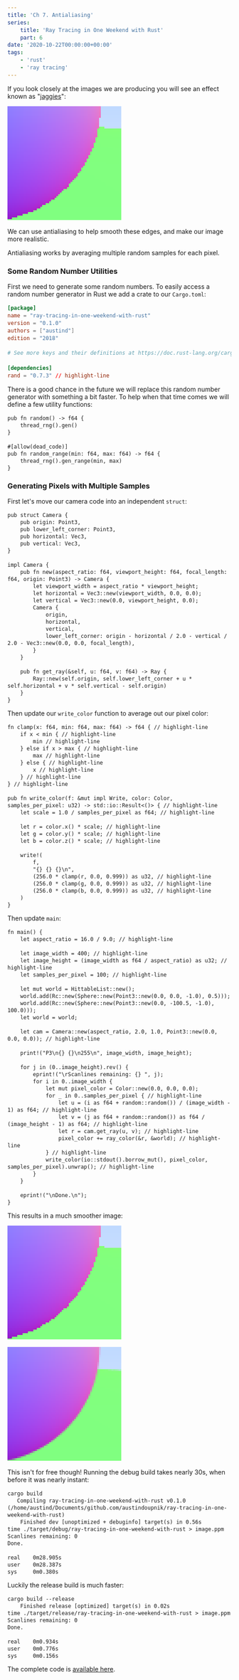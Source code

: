 ```yaml
---
title: 'Ch 7. Antialiasing'
series:
    title: 'Ray Tracing in One Weekend with Rust'
    part: 6
date: '2020-10-22T00:00:00+00:00'
tags:
    - 'rust'
    - 'ray tracing'
---
```


If you look closely at the images we are producing you will see an effect known as "[jaggies](https://en.wikipedia.org/wiki/Jaggies)":

![Jaggie sphere edge](./before-antialiasing.png "Jaggie sphere edge")

We can use antialiasing to help smooth these edges, and make our image more realistic.

Antialiasing works by averaging multiple random samples for each pixel.

### Some Random Number Utilities

First we need to generate some random numbers.
To easily access a random number generator in Rust we add a crate to our `Cargo.toml`:

```toml
[package]
name = "ray-tracing-in-one-weekend-with-rust"
version = "0.1.0"
authors = ["austind"]
edition = "2018"

# See more keys and their definitions at https://doc.rust-lang.org/cargo/reference/manifest.html

[dependencies]
rand = "0.7.3" // highlight-line
```

There is a good chance in the future we will replace this random number generator with something a bit faster.
To help when that time comes we will define a few utility functions:

```rust{numberLines: true}
pub fn random() -> f64 {
    thread_rng().gen()
}

#[allow(dead_code)]
pub fn random_range(min: f64, max: f64) -> f64 {
    thread_rng().gen_range(min, max)
}
```

### Generating Pixels with Multiple Samples

First let's move our camera code into an independent `struct`:

```rust{numberLines: true}
pub struct Camera {
    pub origin: Point3,
    pub lower_left_corner: Point3,
    pub horizontal: Vec3,
    pub vertical: Vec3,
}

impl Camera {
    pub fn new(aspect_ratio: f64, viewport_height: f64, focal_length: f64, origin: Point3) -> Camera {
        let viewport_width = aspect_ratio * viewport_height;
        let horizontal = Vec3::new(viewport_width, 0.0, 0.0);
        let vertical = Vec3::new(0.0, viewport_height, 0.0);
        Camera {
            origin,
            horizontal,
            vertical,
            lower_left_corner: origin - horizontal / 2.0 - vertical / 2.0 - Vec3::new(0.0, 0.0, focal_length),
        }
    }

    pub fn get_ray(&self, u: f64, v: f64) -> Ray {
        Ray::new(self.origin, self.lower_left_corner + u * self.horizontal + v * self.vertical - self.origin)
    }
}
```

Then update our `write_color` function to average out our pixel color:

```rust{numberLines: true}
fn clamp(x: f64, min: f64, max: f64) -> f64 { // highlight-line
    if x < min { // highlight-line
        min // highlight-line
    } else if x > max { // highlight-line
        max // highlight-line
    } else { // highlight-line
        x // highlight-line
    } // highlight-line
} // highlight-line

pub fn write_color(f: &mut impl Write, color: Color, samples_per_pixel: u32) -> std::io::Result<()> { // highlight-line
    let scale = 1.0 / samples_per_pixel as f64; // highlight-line

    let r = color.x() * scale; // highlight-line
    let g = color.y() * scale; // highlight-line
    let b = color.z() * scale; // highlight-line

    write!(
        f,
        "{} {} {}\n",
        (256.0 * clamp(r, 0.0, 0.999)) as u32, // highlight-line
        (256.0 * clamp(g, 0.0, 0.999)) as u32, // highlight-line
        (256.0 * clamp(b, 0.0, 0.999)) as u32, // highlight-line
    )
}
```

Then update `main`:

```rust{numberLines: true}
fn main() {
    let aspect_ratio = 16.0 / 9.0; // highlight-line

    let image_width = 400; // highlight-line
    let image_height = (image_width as f64 / aspect_ratio) as u32; // highlight-line
    let samples_per_pixel = 100; // highlight-line

    let mut world = HittableList::new();
    world.add(Rc::new(Sphere::new(Point3::new(0.0, 0.0, -1.0), 0.5)));
    world.add(Rc::new(Sphere::new(Point3::new(0.0, -100.5, -1.0), 100.0)));
    let world = world;

    let cam = Camera::new(aspect_ratio, 2.0, 1.0, Point3::new(0.0, 0.0, 0.0)); // highlight-line

    print!("P3\n{} {}\n255\n", image_width, image_height);

    for j in (0..image_height).rev() {
        eprint!("\rScanlines remaining: {} ", j);
        for i in 0..image_width {
            let mut pixel_color = Color::new(0.0, 0.0, 0.0);
            for _ in 0..samples_per_pixel { // highlight-line
                let u = (i as f64 + random::random()) / (image_width - 1) as f64; // highlight-line
                let v = (j as f64 + random::random()) as f64 / (image_height - 1) as f64; // highlight-line
                let r = cam.get_ray(u, v); // highlight-line
                pixel_color += ray_color(&r, &world); // highlight-line
            } // highlight-line
            write_color(io::stdout().borrow_mut(), pixel_color, samples_per_pixel).unwrap(); // highlight-line
        }
    }

    eprint!("\nDone.\n");
}
```

This results in a much smoother image:

![Before antialiasing](./before-antialiasing.png "Before antialiasing")

![After antialiasing](./after-antialiasing.png "After antialiasing")

This isn't for free though!
Running the debug build takes nearly 30s, when before it was nearly instant:

```shell{outputLines: 2-3, 5-10}
cargo build
   Compiling ray-tracing-in-one-weekend-with-rust v0.1.0 (/home/austind/Documents/github.com/austindoupnik/ray-tracing-in-one-weekend-with-rust)
    Finished dev [unoptimized + debuginfo] target(s) in 0.56s
time ./target/debug/ray-tracing-in-one-weekend-with-rust > image.ppm 
Scanlines remaining: 0   
Done.

real    0m28.905s
user    0m28.387s
sys     0m0.380s
```

Luckily the release build is much faster:

```shell{outputLines: 2, 4-9}
cargo build --release
    Finished release [optimized] target(s) in 0.02s
time ./target/release/ray-tracing-in-one-weekend-with-rust > image.ppm 
Scanlines remaining: 0   
Done.

real    0m0.934s
user    0m0.776s
sys     0m0.156s
```

The complete code is [available here](https://github.com/austindoupnik/ray-tracing-in-one-weekend-with-rust/tree/v0.0.1-chapter.7).